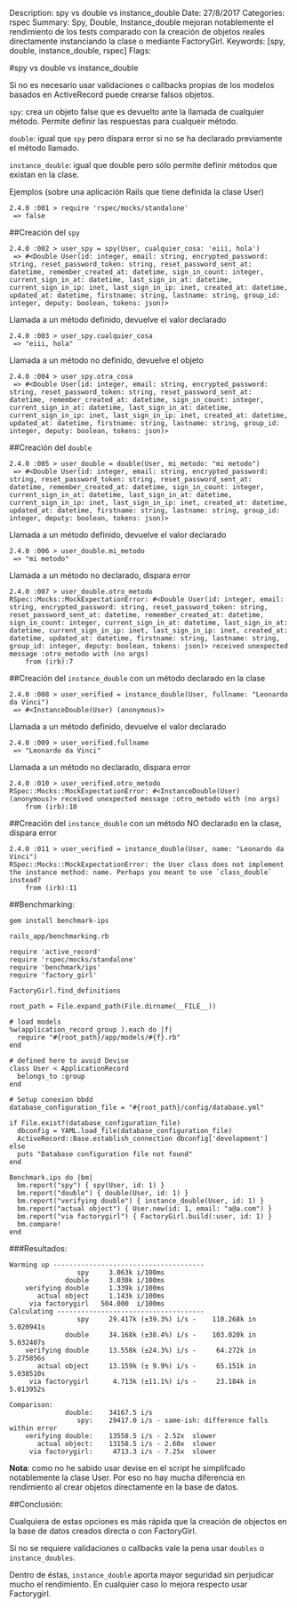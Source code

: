 Description: spy vs double vs instance_double
Date: 27/8/2017
Categories: rspec
Summary: Spy, Double, Instance_double mejoran notablemente el rendimiento de los tests comparado con la creación de objetos reales directamente instanciando la clase o mediante FactoryGirl.
Keywords: [spy, double, instance_double, rspec]
Flags: 

#spy vs double vs instance_double

Si no es necesario usar validaciones o callbacks propias de los modelos basados en ActiveRecord puede crearse falsos objetos. 

`spy`: crea un objeto false que es devuelto ante la llamada de cualquier método. Permite definir las respuestas para cualqueir método.

`double`: igual que `spy` pero dispara error si no se ha declarado previamente el método llamado.

`instance_double`: igual que double pero sólo permite definir métodos que existan en la clase.

Ejemplos (sobre una aplicación Rails que tiene definida la clase User)

    2.4.0 :001 > require 'rspec/mocks/standalone'
     => false 

##Creación del `spy`

    2.4.0 :002 > user_spy = spy(User, cualquier_cosa: 'eiii, hola')
     => #<Double User(id: integer, email: string, encrypted_password: string, reset_password_token: string, reset_password_sent_at: datetime, remember_created_at: datetime, sign_in_count: integer, current_sign_in_at: datetime, last_sign_in_at: datetime, current_sign_in_ip: inet, last_sign_in_ip: inet, created_at: datetime, updated_at: datetime, firstname: string, lastname: string, group_id: integer, deputy: boolean, tokens: json)> 

Llamada a un método definido, devuelve el valor declarado

    2.4.0 :003 > user_spy.cualquier_cosa
     => "eiii, hola" 

Llamada a un método no definido, devuelve el objeto

    2.4.0 :004 > user_spy.otra_cosa
     => #<Double User(id: integer, email: string, encrypted_password: string, reset_password_token: string, reset_password_sent_at: datetime, remember_created_at: datetime, sign_in_count: integer, current_sign_in_at: datetime, last_sign_in_at: datetime, current_sign_in_ip: inet, last_sign_in_ip: inet, created_at: datetime, updated_at: datetime, firstname: string, lastname: string, group_id: integer, deputy: boolean, tokens: json)> 

##Creación del `double`

    2.4.0 :005 > user_double = double(User, mi_metodo: "mi metodo")
     => #<Double User(id: integer, email: string, encrypted_password: string, reset_password_token: string, reset_password_sent_at: datetime, remember_created_at: datetime, sign_in_count: integer, current_sign_in_at: datetime, last_sign_in_at: datetime, current_sign_in_ip: inet, last_sign_in_ip: inet, created_at: datetime, updated_at: datetime, firstname: string, lastname: string, group_id: integer, deputy: boolean, tokens: json)> 

Llamada a un método definido, devuelve el valor declarado

    2.4.0 :006 > user_double.mi_metodo
     => "mi metodo" 

Llamada a un método no declarado, dispara error

    2.4.0 :007 > user_double.otro_metodo
    RSpec::Mocks::MockExpectationError: #<Double User(id: integer, email: string, encrypted_password: string, reset_password_token: string, reset_password_sent_at: datetime, remember_created_at: datetime, sign_in_count: integer, current_sign_in_at: datetime, last_sign_in_at: datetime, current_sign_in_ip: inet, last_sign_in_ip: inet, created_at: datetime, updated_at: datetime, firstname: string, lastname: string, group_id: integer, deputy: boolean, tokens: json)> received unexpected message :otro_metodo with (no args)
        from (irb):7


##Creación del `instance_double` con un método declarado en la clase

    2.4.0 :008 > user_verified = instance_double(User, fullname: "Leonardo da Vinci")
     => #<InstanceDouble(User) (anonymous)> 

Llamada a un método definido, devuelve el valor declarado

    2.4.0 :009 > user_verified.fullname
     => "Leonardo da Vinci" 

Llamada a un método no declarado, dispara error

    2.4.0 :010 > user_verified.otro_metodo
    RSpec::Mocks::MockExpectationError: #<InstanceDouble(User) (anonymous)> received unexpected message :otro_metodo with (no args)
        from (irb):10

##Creación del `instance_double` con un método NO declarado en la clase, dispara error

    2.4.0 :011 > user_verified = instance_double(User, name: "Leonardo da Vinci")
    RSpec::Mocks::MockExpectationError: the User class does not implement the instance method: name. Perhaps you meant to use `class_double` instead?
        from (irb):11

##Benchmarking:

    gem install benchmark-ips

`rails_app/benchmarking.rb`

    require 'active_record'
    require 'rspec/mocks/standalone'
    require 'benchmark/ips'
    require 'factory_girl'

    FactoryGirl.find_definitions

    root_path = File.expand_path(File.dirname(__FILE__))

    # load models
    %w(application_record group ).each do |f|
      require "#{root_path}/app/models/#{f}.rb"
    end

    # defined here to avoid Devise
    class User < ApplicationRecord
      belongs_to :group
    end

    # Setup conexion bbdd
    database_configuration_file = "#{root_path}/config/database.yml"

    if File.exist?(database_configuration_file)
      dbconfig = YAML.load_file(database_configuration_file)
      ActiveRecord::Base.establish_connection dbconfig['development']
    else
      puts "Database configuration file not found"
    end

    Benchmark.ips do |bm|
      bm.report("spy") { spy(User, id: 1) }
      bm.report("double") { double(User, id: 1) }
      bm.report("verifying double") { instance_double(User, id: 1) }
      bm.report("actual object") { User.new(id: 1, email: "a@a.com") }
      bm.report("via factorygirl") { FactoryGirl.build(:user, id: 1) }
      bm.compare!
    end

###Resultados:

    Warming up --------------------------------------
                     spy     3.063k i/100ms
                  double     3.030k i/100ms
        verifying double     1.339k i/100ms
           actual object     1.143k i/100ms
         via factorygirl   504.000  i/100ms
    Calculating -------------------------------------
                     spy     29.417k (±39.3%) i/s -    110.268k in   5.020941s
                  double     34.168k (±38.4%) i/s -    103.020k in   5.032407s
        verifying double     13.558k (±24.3%) i/s -     64.272k in   5.275856s
           actual object     13.159k (± 9.9%) i/s -     65.151k in   5.038510s
         via factorygirl      4.713k (±11.1%) i/s -     23.184k in   5.013952s

    Comparison:
                  double:    34167.5 i/s
                     spy:    29417.0 i/s - same-ish: difference falls within error
        verifying double:    13558.5 i/s - 2.52x  slower
           actual object:    13158.5 i/s - 2.60x  slower
         via factorygirl:     4713.3 i/s - 7.25x  slower


**Nota**: como no he sabido usar devise en el script he simplifcado notablemente la clase User. Por eso no hay mucha diferencia en rendimiento al crear objetos directamente en la base de datos.

##Conclusión:

Cualquiera de estas opciones es más rápida que la creación de objectos en la base de datos creados directa o con FactoryGirl.

Si no se requiere validaciones o callbacks vale la pena usar `doubles` o `instance_doubles`.

Dentro de éstas, `instance_double` aporta mayor seguridad sin perjudicar mucho el rendimiento. En cualquier caso lo mejora respecto usar Factorygirl.
